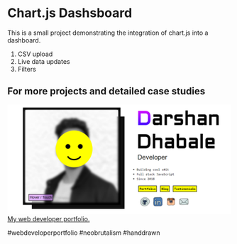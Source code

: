 # Chart.js Dashsboard
This is a small project demonstrating the integration of chart.js into a dashboard.
1. CSV upload
2. Live data updates
3. Filters

## For more projects and detailed case studies
![My web developer portfolio.](./public/website-thumbnail.png)
[My web developer portfolio.](https://darshandhabale.com)

#webdeveloperportfolio #neobrutalism #handdrawn
